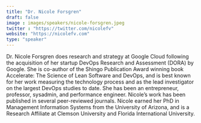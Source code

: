 ```yaml
---
title: "Dr. Nicole Forsgren"
draft: false
image : images/speakers/nicole-forsgren.jpeg
twitter : "https://twitter.com/nicolefv"
website: "https://nicolefv.com"
type: "speaker"
---
```


Dr. Nicole Forsgren does research and strategy at Google Cloud following the acquisition of her startup DevOps Research and Assessment (DORA) by Google. She is co-author of the Shingo Publication Award winning book Accelerate: The Science of Lean Software and DevOps, and is best known for her work measuring the technology process and as the lead investigator on the largest DevOps studies to date. She has been an entrepreneur, professor, sysadmin, and performance engineer. Nicole’s work has been published in several peer-reviewed journals. Nicole earned her PhD in Management Information Systems from the University of Arizona, and is a Research Affiliate at Clemson University and Florida International University.


